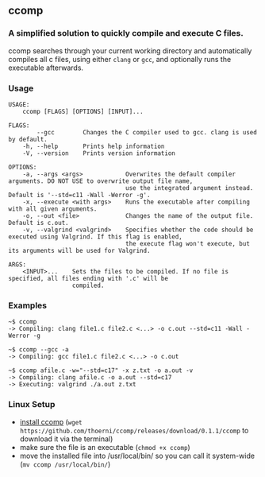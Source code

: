 ## ccomp
### A simplified solution to quickly compile and execute C files.
ccomp searches through your current working directory and automatically compiles all c files, using either `clang` or `gcc`,
and optionally runs the executable afterwards.

### Usage
```
USAGE:
    ccomp [FLAGS] [OPTIONS] [INPUT]...

FLAGS:
        --gcc        Changes the C compiler used to gcc. clang is used by default.
    -h, --help       Prints help information
    -V, --version    Prints version information

OPTIONS:
    -a, --args <args>            Overwrites the default compiler arguments. DO NOT USE to overwrite output file name,
                                 use the integrated argument instead. Default is '--std=c11 -Wall -Werror -g'.
    -x, --execute <with args>    Runs the executable after compiling with all given arguments.
    -o, --out <file>             Changes the name of the output file. Default is c.out.
    -v, --valgrind <valgrind>    Specifies whether the code should be executed using Valgrind. If this flag is enabled,
                                 the execute flag won't execute, but its arguments will be used for Valgrind.

ARGS:
    <INPUT>...    Sets the files to be compiled. If no file is specified, all files ending with '.c' will be
                  compiled.
```
      
### Examples
```
~$ ccomp
-> Compiling: clang file1.c file2.c <...> -o c.out --std=c11 -Wall -Werror -g

~$ ccomp --gcc -a
-> Compiling: gcc file1.c file2.c <...> -o c.out

~$ ccomp afile.c -w="--std=c17" -x z.txt -o a.out -v
-> Compiling: clang afile.c -o a.out --std=c17
-> Executing: valgrind ./a.out z.txt
```

### Linux Setup
- [install ccomp](https://github.com/thoerni/ccomp/releases/tag/0.1.1) (`wget https://github.com/thoerni/ccomp/releases/download/0.1.1/ccomp` to download it via the terminal)
- make sure the file is an executable (`chmod +x ccomp`)
- move the installed file into /usr/local/bin/ so you can call it system-wide (`mv ccomp /usr/local/bin/`)
